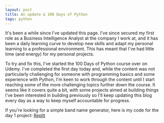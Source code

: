 ```yaml
---
layout: post
title: An update & 100 Days of Python
tags: python
---
```


It's been a while since I've updated this page. I've since secured my first role as a Business Intelligence Analyst at the company I work at, and it has been a daily learning curve to develop new skills and adapt my personal learning to a professional environment. This has meant that I've had little time (and energy) for my personal projects.

To try and fix this, I've started the 100 Days of Python course over on Udemy. I've completed the first day today and, while the content was not particularly challenging for someone with programming basics and some experience with Python, I'm keen to work through the content until I start reaching some of the more challenging topics further down the course. It seems like it covers quite a bit, with some projects aimed at building things I've been interested in building previously so I'll keep updating this blog every day as a way to keep myself accountable for progress.

If you're looking for a simple band name generator, here is my code for the day 1 project: [Replit](https://replit.com/@programmingfrog/band-name-generator-start?v=1)